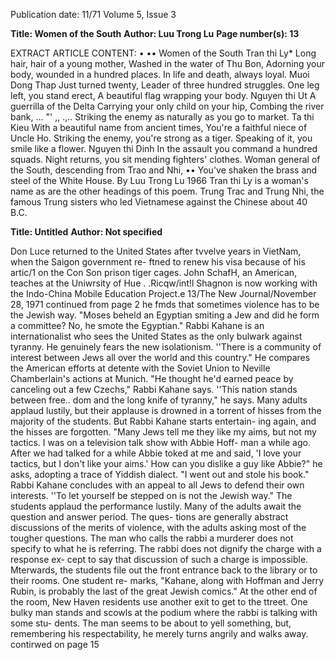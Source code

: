 Publication date: 11/71
Volume 5, Issue 3

**Title: Women of the South**
**Author: Luu Trong Lu**
**Page number(s): 13**

EXTRACT ARTICLE CONTENT:
• 
•• 
Women of the South 
Tran thi Ly* 
Long hair, hair of a young mother, 
Washed in the water of Thu Bon, 
Adorning your body, wounded in a hundred places. 
In life and death, always loyal. 
Muoi Dong Thap 
Just turned twenty, 
Leader of three hundred struggles. 
One leg left, you stand erect, 
A beautiful flag wrapping your body. 
Nguyen thi Ut 
A guerrilla of the Delta 
Carrying your only child on your hip, 
Combing the river bank, 
... "' ,, 
.,.. 
Striking the enemy as naturally as you go to market. 
Ta thi Kieu 
With a beautiful name from ancient times, 
You're a faithful niece of Uncle Ho. 
Striking the enemy, you're strong as a tiger. 
Speaking of it, you smile like a flower. 
Nguyen thi Dinh 
In the assault you command a hundred squads. 
Night returns, you sit mending fighters' clothes. 
Woman general of the South, descending from Trao and Nhi, •• 
You've shaken the brass and steel of the White House. 
By Luu Trong Lu 
1966 
Tran thi Ly is a woman's name as are the other 
headings of this poem. 
Trung Trac and Trung Nhi, the famous Trung sisters 
who led Vietnamese against the Chinese about 40 B.C.


**Title: Untitled**
**Author: Not specified**

Don Luce returned to the United 
States after tvvelve years in VietNam, 
when the Saigon government re-
ftned to renew his visa because 
of his artic/1 on the Con Son prison 
tiger cages. 
John SchafH, an American, teaches 
at the Uniwrsity of Hue . 
.Ricqw/int!l Shagnon is now working 
with the Indo-China Mobile Education 
Project.e 
13/The New Journal/November 28, 1971 
continued from page 2 
he fmds that sometimes violence has 
to be the Jewish way. "Moses beheld 
an Egyptian smiting a Jew and did he 
form a committee? No, he smote the 
Egyptian." 
Rabbi Kahane is an internationalist 
who sees the United States as the only 
bulwark against tyranny. He genuinely 
fears the new isolationism. ''There is 
a community of interest between Jews 
all over the world and this country." 
He compares the American efforts at 
detente with the Soviet Union to 
Neville Chamberlain's actions at 
Munich. "He thought he'd earned 
peace by canceling out a few Czechs," 
Rabbi Kahane says. 
''This nation stands between free.. 
dom and the long knife of tyranny," 
he says. Many adults applaud lustily, 
but their applause is drowned in a 
torrent of hisses from the majority of 
the students. 
But Rabbi Kahane starts entertain-
ing again, and the hisses are forgotten. 
"Many Jews tell me they like my 
aims, but not my tactics. I was on a 
television talk show with Abbie Hoff-
man a while ago. After we had talked 
for a while Abbie toked at me and 
said, 'I love your tactics, but I don't 
like your aims.' How can you dislike 
a guy like Abbie?" he asks, adopting 
a trace of Yiddish dialect. "I went out 
and stole his book." 
Rabbi Kahane concludes with an 
appeal to all Jews to defend their 
own interests. ''To let yourself be 
stepped on is not the Jewish way." 
The students applaud the performance 
lustily. Many of the adults await the 
question and answer period. The ques-
tions are generally abstract discussions 
of the merits of violence, with the 
adults asking most of the tougher 
questions. The man who calls the rabbi 
a murderer does not specify to what 
he is referring. The rabbi does not 
dignify the charge with a response ex-
cept to say that discussion of such a 
charge is impossible. 
Mterwards, the students file out 
the front entrance back to the library 
or to their rooms. One student re-
marks, "Kahane, along with Hoffman 
and Jerry Rubin, is probably the last 
of the great Jewish comics." 
At the other end of the room, New 
Haven residents use another exit to 
get to the ttreet. One bulky man 
stands and scowls at the podium where 
the rabbi is talking with some stu-
dents. The man seems to be about to 
yell something, but, remembering his 
respectability, he merely turns angrily 
and walks away. contirwed on page 15